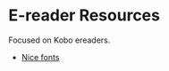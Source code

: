 # E-reader Resources

Focused on Kobo ereaders.

- [Nice fonts](https://thepenguin.eu/2020-01-02-some-nice-fonts-for-your-ebook-reader/)
